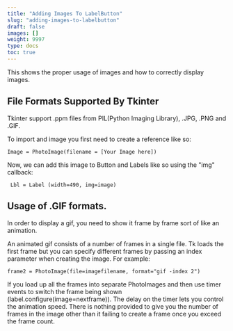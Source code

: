 ```yaml
---
title: "Adding Images To LabelButton"
slug: "adding-images-to-labelbutton"
draft: false
images: []
weight: 9997
type: docs
toc: true
---
```


This shows the proper usage of images and how to correctly display images.

## File Formats Supported By Tkinter
Tkinter support .ppm files from PIL(Python Imaging Library), .JPG, .PNG and .GIF.

To import and image you first need to create a reference like so:

    Image = PhotoImage(filename = [Your Image here])

Now, we can add this image to Button and Labels like so using the "img" callback:

     Lbl = Label (width=490, img=image)

 





## Usage of .GIF formats.
In order to display a gif, you need to show it frame by frame sort of like an animation.

An animated gif consists of a number of frames in a single file. Tk loads the first frame but you can specify different frames by passing an index parameter when creating the image. For example:

    frame2 = PhotoImage(file=imagefilename, format="gif -index 2")

If you load up all the frames into separate PhotoImages and then use timer events to switch the frame being shown (label.configure(image=nextframe)). The delay on the timer lets you control the animation speed. There is nothing provided to give you the number of frames in the image other than it failing to create a frame once you exceed the frame count.



